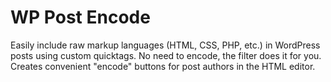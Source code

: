 WP Post Encode
=============

Easily include raw markup languages (HTML, CSS, PHP, etc.) in WordPress posts using custom quicktags. No need to encode, the filter does it for you. Creates convenient "encode" buttons for post authors in the HTML editor.
